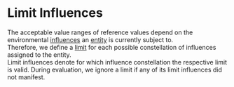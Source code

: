 # Limit Influences
The acceptable value ranges of reference values depend on the environmental [influences](influence.md) an [entity](entity.md) is currently subject to.  
Therefore, we define a [limit](limit.md) for each possible constellation of influences assigned to the entity.  
Limit influences denote for which influence constellation the respective limit is valid. During evaluation, we ignore a limit if any of its limit influences did not manifest.